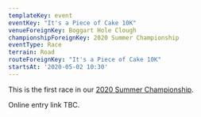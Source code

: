 ```yaml
---
templateKey: event
eventKey: "It's a Piece of Cake 10K"
venueForeignKey: Boggart Hole Clough
championshipForeignKey: 2020 Summer Championship
eventType: Race
terrain: Road
routeForeignKey: "It's a Piece of Cake 10K"
startsAt: '2020-05-02 10:30'
---
```

This is the first race in our [2020 Summer Championship](/championships/2020-summer-championship/).

Online entry link TBC.
